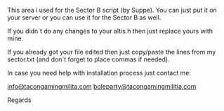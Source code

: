 This area i used for the Sector B script (by Suppe). You can just put it on your server or you can use it for the Sector B as well.

If you didn`t do any changes to your altis.h then just replace yours with mine.


If you already got your file edited then just copy/paste the lines from my sector.txt (and don`t forget to place commas if needed).

In case you need help with installation process just contact me:

info@tacongamingmilita.com
boleparty@tacongamingmilitia.com

Regards
